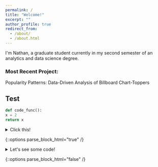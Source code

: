 ```yaml
---
permalink: /
title: "Welcome!"
excerpt: ""
author_profile: true
redirect_from: 
  - /about/
  - /about.html
---
```


I'm Nathan, a graduate student currently in my second semester of an analytics and data science degree. 

### Most Recent Project:

Popularity Patterns: Data-Driven Analysis of Billboard Chart-Toppers

## Test

```python
def code_func():
x = 2
return x
```

<details>
  
  <summary>
    Click this!
  </summary>
  
  Here is some more text that was hidden before.

</details>


{::options parse_block_html="true" /}

<details>
  <summary markdown="span">Let's see some code!</summary>

  ```python
    print('Hello World!')
  ```
  Of course, it has to be Hello World, right?
</details>

{::options parse_block_html="false" /}
